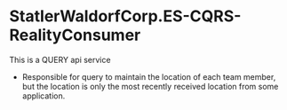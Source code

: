 # StatlerWaldorfCorp.ES-CQRS-RealityConsumer

This is a QUERY api service
- Responsible for query to maintain the location of each team member, but the location is only the most recently received location from some application.
